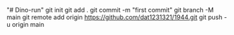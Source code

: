 "# Dino-run" 
git init
git add .
git commit -m "first commit"
git branch -M main
git remote add origin https://github.com/dat1231321/1944.git
git push -u origin main
